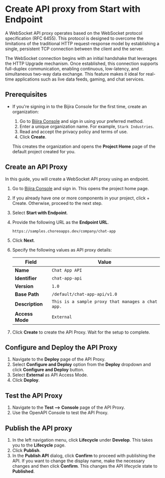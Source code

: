 # Create API proxy from Start with Endpoint

A WebSocket API proxy operates based on the WebSocket protocol specification (RFC 6455). This protocol is designed to overcome the limitations of the traditional HTTP request-response model by establishing a single, persistent TCP connection between the client and the server.

The WebSocket connection begins with an initial handshake that leverages the HTTP Upgrade mechanism. Once established, this connection supports full-duplex communication, enabling continuous, low-latency, and simultaneous two-way data exchange. This feature makes it ideal for real-time applications such as live data feeds, gaming, and chat services.


## Prerequisites

- If you're signing in to the Bijira Console for the first time, create an organization:
    1. Go to [Bijira Console](https://console.bijira.dev/) and sign in using your preferred method.
    2. Enter a unique organization name. For example, `Stark Industries`.
    3. Read and accept the privacy policy and terms of use.
    4. Click **Create**.

  This creates the organization and opens the **Project Home** page of the default project created for you.

## Create an API Proxy

In this guide, you will create a WebSocket API proxy using an endpoint.

1. Go to [Bijira Console](https://console.bijira.dev/) and sign in. This opens the project home page.
2. If you already have one or more components in your project, click + Create. Otherwise, proceed to the next step.
3. Select **Start with Endpoint**.
4. Provide the following URL as the **Endpoint URL**.

   ```text
   https://samples.choreoapps.dev/company/chat-app 
   ```

5. Click **Next**.
6. Specify the following values as API proxy details:

    | **Field**       | **Value**                                  |
    |-----------------|--------------------------------------------|
    | **Name**     | `Chat App API`                            |
    | **Identifier**     | `chat-app-api`                   |
    | **Version**     | `1.0`                                      |
    | **Base Path**     | `/default/chat-app-api/v1.0`      |
    | **Description**      | `This is a sample proxy that manages a chat app.` |
    | **Access Mode**      | `External` |

7. Click **Create** to create the API Proxy. Wait for the setup to complete.

## Configure and Deploy the API Proxy

1. Navigate to the **Deploy** page of the API Proxy.
2. Select **Configure and Deploy** option from the **Deploy** dropdown and click **Configure and Deploy** button.
3. Select **External** as API Access Mode.
4. Click **Deploy**.

## Test the API Proxy

1. Navigate to the **Test --> Console** page of the API Proxy.
2. Use the OpenAPI Console to test the API Proxy.

## Publish the API proxy

1. In the left navigation menu, click **Lifecycle** under **Develop**. This takes you to the **Lifecycle** page.
2. Click **Publish**.
3. In the **Publish API** dialog, click **Confirm** to proceed with publishing the API. If you want to change the display name, make the necessary changes and then click **Confirm**. This changes the API lifecycle state to **Published**.

